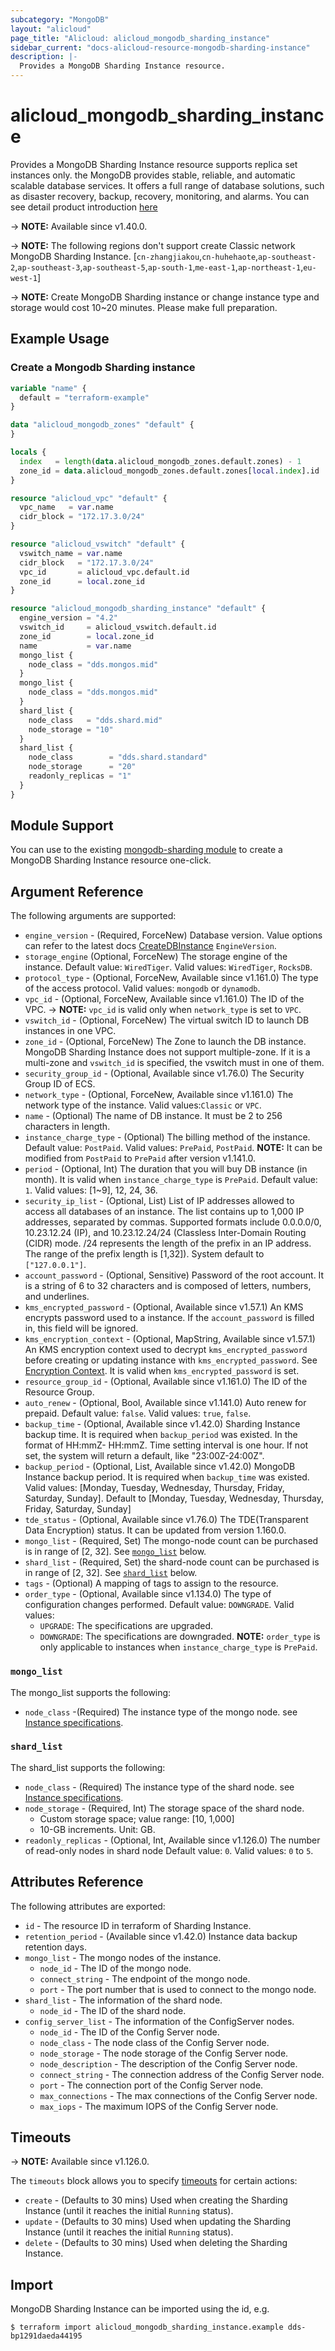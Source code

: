 ```yaml
---
subcategory: "MongoDB"
layout: "alicloud"
page_title: "Alicloud: alicloud_mongodb_sharding_instance"
sidebar_current: "docs-alicloud-resource-mongodb-sharding-instance"
description: |-
  Provides a MongoDB Sharding Instance resource.
---
```


# alicloud_mongodb_sharding_instance

Provides a MongoDB Sharding Instance resource supports replica set instances only. the MongoDB provides stable, reliable, and automatic scalable database services. 
It offers a full range of database solutions, such as disaster recovery, backup, recovery, monitoring, and alarms.
You can see detail product introduction [here](https://www.alibabacloud.com/help/doc-detail/26558.htm)

-> **NOTE:** Available since v1.40.0.

-> **NOTE:**  The following regions don't support create Classic network MongoDB Sharding Instance.
[`cn-zhangjiakou`,`cn-huhehaote`,`ap-southeast-2`,`ap-southeast-3`,`ap-southeast-5`,`ap-south-1`,`me-east-1`,`ap-northeast-1`,`eu-west-1`] 

-> **NOTE:**  Create MongoDB Sharding instance or change instance type and storage would cost 10~20 minutes. Please make full preparation.

## Example Usage

### Create a Mongodb Sharding instance

```terraform
variable "name" {
  default = "terraform-example"
}

data "alicloud_mongodb_zones" "default" {
}

locals {
  index   = length(data.alicloud_mongodb_zones.default.zones) - 1
  zone_id = data.alicloud_mongodb_zones.default.zones[local.index].id
}

resource "alicloud_vpc" "default" {
  vpc_name   = var.name
  cidr_block = "172.17.3.0/24"
}

resource "alicloud_vswitch" "default" {
  vswitch_name = var.name
  cidr_block   = "172.17.3.0/24"
  vpc_id       = alicloud_vpc.default.id
  zone_id      = local.zone_id
}

resource "alicloud_mongodb_sharding_instance" "default" {
  engine_version = "4.2"
  vswitch_id     = alicloud_vswitch.default.id
  zone_id        = local.zone_id
  name           = var.name
  mongo_list {
    node_class = "dds.mongos.mid"
  }
  mongo_list {
    node_class = "dds.mongos.mid"
  }
  shard_list {
    node_class   = "dds.shard.mid"
    node_storage = "10"
  }
  shard_list {
    node_class        = "dds.shard.standard"
    node_storage      = "20"
    readonly_replicas = "1"
  }
}
```

## Module Support

You can use to the existing [mongodb-sharding module](https://registry.terraform.io/modules/terraform-alicloud-modules/mongodb-sharding/alicloud) 
to create a MongoDB Sharding Instance resource one-click.

## Argument Reference

The following arguments are supported:

* `engine_version` - (Required, ForceNew) Database version. Value options can refer to the latest docs [CreateDBInstance](https://www.alibabacloud.com/help/en/doc-detail/61884.htm) `EngineVersion`.
* `storage_engine` (Optional, ForceNew) The storage engine of the instance. Default value: `WiredTiger`. Valid values: `WiredTiger`, `RocksDB`.
* `protocol_type` - (Optional, ForceNew, Available since v1.161.0) The type of the access protocol. Valid values: `mongodb` or `dynamodb`.
* `vpc_id` - (Optional, ForceNew, Available since v1.161.0) The ID of the VPC. -> **NOTE:** `vpc_id` is valid only when `network_type` is set to `VPC`.
* `vswitch_id` - (Optional, ForceNew) The virtual switch ID to launch DB instances in one VPC.
* `zone_id` - (Optional, ForceNew) The Zone to launch the DB instance. MongoDB Sharding Instance does not support multiple-zone.
  If it is a multi-zone and `vswitch_id` is specified, the vswitch must in one of them.
* `security_group_id` - (Optional, Available since v1.76.0) The Security Group ID of ECS.
* `network_type` - (Optional, ForceNew, Available since v1.161.0) The network type of the instance. Valid values:`Classic` or `VPC`.
* `name` - (Optional) The name of DB instance. It must be 2 to 256 characters in length.
* `instance_charge_type` - (Optional) The billing method of the instance. Default value: `PostPaid`. Valid values: `PrePaid`, `PostPaid`. **NOTE:** It can be modified from `PostPaid` to `PrePaid` after version v1.141.0.
* `period` - (Optional, Int) The duration that you will buy DB instance (in month). It is valid when `instance_charge_type` is `PrePaid`. Default value: `1`. Valid values: [1~9], 12, 24, 36.
* `security_ip_list` - (Optional, List) List of IP addresses allowed to access all databases of an instance. The list contains up to 1,000 IP addresses, separated by commas. Supported formats include 0.0.0.0/0, 10.23.12.24 (IP), and 10.23.12.24/24 (Classless Inter-Domain Routing (CIDR) mode. /24 represents the length of the prefix in an IP address. The range of the prefix length is [1,32]). System default to `["127.0.0.1"]`.
* `account_password` - (Optional, Sensitive) Password of the root account. It is a string of 6 to 32 characters and is composed of letters, numbers, and underlines.
* `kms_encrypted_password` - (Optional, Available since v1.57.1) An KMS encrypts password used to a instance. If the `account_password` is filled in, this field will be ignored.
* `kms_encryption_context` - (Optional, MapString, Available since v1.57.1) An KMS encryption context used to decrypt `kms_encrypted_password` before creating or updating instance with `kms_encrypted_password`. See [Encryption Context](https://www.alibabacloud.com/help/doc-detail/42975.htm). It is valid when `kms_encrypted_password` is set.
* `resource_group_id` - (Optional, Available since v1.161.0) The ID of the Resource Group.
* `auto_renew` - (Optional, Bool, Available since v1.141.0) Auto renew for prepaid. Default value: `false`. Valid values: `true`, `false`.
* `backup_time` - (Optional, Available since v1.42.0) Sharding Instance backup time. It is required when `backup_period` was existed. In the format of HH:mmZ- HH:mmZ. Time setting interval is one hour. If not set, the system will return a default, like "23:00Z-24:00Z".
* `backup_period` - (Optional, List, Available since v1.42.0) MongoDB Instance backup period. It is required when `backup_time` was existed. Valid values: [Monday, Tuesday, Wednesday, Thursday, Friday, Saturday, Sunday]. Default to [Monday, Tuesday, Wednesday, Thursday, Friday, Saturday, Sunday]
* `tde_status` - (Optional, Available since v1.76.0) The TDE(Transparent Data Encryption) status. It can be updated from version 1.160.0.
* `mongo_list` - (Required, Set) The mongo-node count can be purchased is in range of [2, 32]. See [`mongo_list`](#mongo_list) below.
* `shard_list` - (Required, Set) the shard-node count can be purchased is in range of [2, 32]. See [`shard_list`](#shard_list) below.
* `tags` - (Optional) A mapping of tags to assign to the resource.
* `order_type` - (Optional, Available since v1.134.0) The type of configuration changes performed. Default value: `DOWNGRADE`. Valid values:
  - `UPGRADE`: The specifications are upgraded.
  - `DOWNGRADE`: The specifications are downgraded.
    **NOTE:** `order_type` is only applicable to instances when `instance_charge_type` is `PrePaid`.

### `mongo_list`

The mongo_list supports the following: 

* `node_class` -(Required) The instance type of the mongo node. see [Instance specifications](https://www.alibabacloud.com/help/doc-detail/57141.htm).

### `shard_list`

The shard_list supports the following: 

* `node_class` - (Required) The instance type of the shard node. see [Instance specifications](https://www.alibabacloud.com/help/doc-detail/57141.htm).
* `node_storage` - (Required, Int) The storage space of the shard node.
  - Custom storage space; value range: [10, 1,000]
  - 10-GB increments. Unit: GB.
* `readonly_replicas` - (Optional, Int, Available since v1.126.0) The number of read-only nodes in shard node Default value: `0`. Valid values: `0` to `5`.

## Attributes Reference

The following attributes are exported:

* `id` - The resource ID in terraform of Sharding Instance.
* `retention_period` - (Available since v1.42.0) Instance data backup retention days.
* `mongo_list` - The mongo nodes of the instance.
  * `node_id` - The ID of the mongo node.
  * `connect_string` - The endpoint of the mongo node.
  * `port` - The port number that is used to connect to the mongo node.
* `shard_list` - The information of the shard node.
  * `node_id` - The ID of the shard node.
* `config_server_list` - The information of the ConfigServer nodes.
  * `node_id` - The ID of the Config Server node.
  * `node_class` - The node class of the Config Server node.  
  * `node_storage` - The node storage of the Config Server node.
  * `node_description` - The description of the Config Server node.
  * `connect_string` - The connection address of the Config Server node.
  * `port` - The connection port of the Config Server node.
  * `max_connections` - The max connections of the Config Server node.
  * `max_iops` - The maximum IOPS of the Config Server node.

## Timeouts

-> **NOTE:** Available since v1.126.0.

The `timeouts` block allows you to specify [timeouts](https://www.terraform.io/docs/configuration-0-11/resources.html#timeouts) for certain actions:

* `create` - (Defaults to 30 mins) Used when creating the Sharding Instance (until it reaches the initial `Running` status).
* `update` - (Defaults to 30 mins) Used when updating the Sharding Instance (until it reaches the initial `Running` status).
* `delete` - (Defaults to 30 mins) Used when deleting the Sharding Instance.

## Import

MongoDB Sharding Instance can be imported using the id, e.g.

```shell
$ terraform import alicloud_mongodb_sharding_instance.example dds-bp1291daeda44195
```
